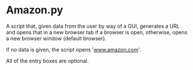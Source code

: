# Amazon.py

A script that, given data from the user by way of a GUI,
generates a URL and opens that in a new browser tab if a browser is open,
otherwise, opens a new browser window (default browser).

If no data is given, the script opens 'www.amazon.com'.

All of the entry boxes are optional.
